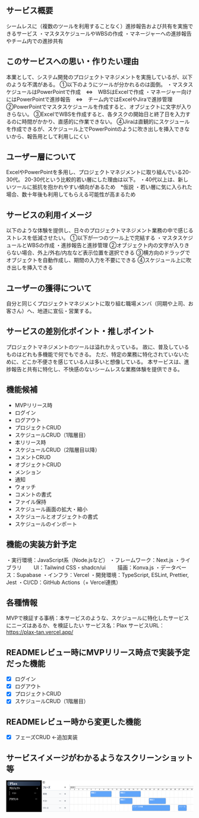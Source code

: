 ## サービス概要
シームレスに（複数のツールを利用することなく）進捗報告および共有を実施できるサービス
・マスタスケジュールやWBSの作成
・マネージャーへの進捗報告やチーム内での進捗共有

## このサービスへの思い・作りたい理由
本業として、システム開発のプロジェクトマネジメントを実施しているが、以下のような不満がある。
①以下のようにツールが分かれるのは面倒。
 ・マスタスケジュールはPowerPointで作成　⇔　WBSはExcelで作成
 ・マネージャー向けにはPowerPointで進捗報告　⇔　チーム内ではExcelやJiraで進捗管理
②PowerPointでマスタスケジュールを作成すると、オブジェクトに文字が入りきらない。
③ExcelでWBSを作成すると、各タスクの開始日と終了日を入力するのに時間がかかり、直感的に作業できない。
④Jiraは直観的にスケジュールを作成できるが、スケジュール上でPowerPointのように吹き出しを挿入できないから、報告用として利用しにくい

## ユーザー層について
ExcelやPowerPointを多用し、プロジェクトマネジメントに取り組んでいる20-30代。
20-30代という比較的若い層にした理由は以下。
・40代以上は、新しいツールに抵抗を抱かれやすい傾向があるため　*仮説
・若い層に気に入られた場合、数十年後も利用してもらえる可能性が高まるため

## サービスの利用イメージ
以下のような体験を提供し、日々のプロジェクトマネジメント業務の中で感じるストレスを低減させたい。
①以下が一つのツール上で完結する
 ・マスタスケジュールとWBSの作成
 ・進捗報告と進捗管理
②オブジェクト内の文字が入りきらない場合、外上/外右/内左など表示位置を選択できる
③横方向のドラッグでオブジェクトを自動作成し、期間の入力を不要にできる
④スケジュール上に吹き出しを挿入できる

## ユーザーの獲得について
自分と同じくプロジェクトマネジメントに取り組む職場メンバ（同期や上司、お客さん）へ、地道に宣伝・営業する。

## サービスの差別化ポイント・推しポイント
プロジェクトマネジメントのツールは溢れかえっている。
故に、普及しているものはどれも多機能で何でもできる。
ただ、特定の業務に特化されていないために、どこか不便さを感じている人は多いと想像している。
本サービスは、進捗報告と共有に特化し、不快感のないシームレスな業務体験を提供できる。

## 機能候補
- MVPリリース時
 - ログイン
 - ログアウト
 - プロジェクトCRUD
 - スケジュールCRUD（1階層目）
- 本リリース時
 - スケジュールCRUD（2階層目以降）
 - コメントCRUD
 - オブジェクトCRUD
 - メンション
 - 通知
 - ウォッチ
 - コメントの書式
 - ファイル保持
 - スケジュール画面の拡大・縮小
 - スケジュールとオブジェクトの書式
 - スケジュールのインポート

## 機能の実装方針予定
・実行環境：JavaScript系（Node.jsなど）
・フレームワーク：Next.js
・ライブラリ
　　UI：Tailwind CSS・shadcn/ui
　　描画：Konva.js
・データベース：Supabase
・インフラ：Vercel
・開発環境：TypeScript, ESLint, Prettier, Jest
・CI/CD：GitHub Actions（+ Vercel連携）

## 各種情報
MVPで検証する事柄：本サービスのような、スケジュールに特化したサービスにニーズはあるか、を検証したい
サービス名：Plax
サービスURL：https://plax-tan.vercel.app/

## READMEレビュー時にMVPリリース時点で実装予定だった機能
 - [x] ログイン
 - [x] ログアウト
 - [x] プロジェクトCRUD
 - [x] スケジュールCRUD（1階層目）

## READMEレビュー時から変更した機能
 - [x] フェーズCRUD ←追加実装

## サービスイメージがわかるようなスクリーンショット等
![alt text](image.png)
